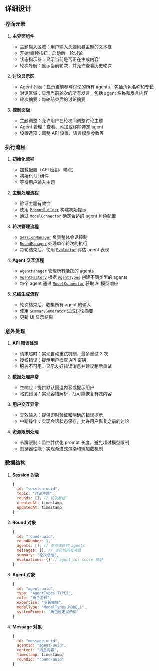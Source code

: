 ## 详细设计

### 界面元素

1. **主界面组件**
   - 主题输入区域：用户输入头脑风暴主题的文本框
   - 开始/继续按钮：启动新一轮讨论
   - 状态指示器：显示当前是否正在生成内容
   - 轮次导航：显示当前轮次，并允许查看历史轮次

2. **讨论显示区**
   - Agent 列表：显示当前参与讨论的所有 agents，包括角色名称和专长
   - 对话区域：显示当前轮次的所有发言，包括 agent 名称和发言内容
   - 轮次摘要：每轮结束后的讨论摘要

3. **控制面板**
   - 主题调整：允许用户在轮次间调整讨论主题
   - Agent 管理：查看、添加或移除特定 agent
   - 设置选项：调整 API 设置、语言模型参数等

### 执行流程

1. **初始化流程**
   - 加载配置（API 密钥、端点）
   - 初始化 UI 组件
   - 等待用户输入主题

2. **主题处理流程**
   - 验证主题有效性
   - 使用 [`PromptBuilder`](js/utils/promptBuilder.js) 构建初始提示
   - 通过 [`ModelConnector`](js/models/modelConnector.js) 确定合适的 agent 角色配置

3. **轮次管理流程**
   - [`SessionManager`](js/session/sessionManager.js) 负责整体会话控制
   - [`RoundManager`](js/session/roundManager.js) 处理单个轮次的执行
   - 每轮结束后，使用 [`Evaluator`](js/session/evaluator.js) 评估 agent 表现

4. **Agent 交互流程**
   - [`AgentManager`](js/agents/agentManager.js) 管理所有活跃的 agents
   - [`AgentFactory`](js/agents/agentFactory.js) 根据 [`AgentTypes`](js/agents/agentTypes.js) 创建不同类型的 agents
   - 每个 agent 通过 [`ModelConnector`](js/models/modelConnector.js) 获取 AI 模型响应

5. **总结生成流程**
   - 轮次结束后，收集所有 agent 的输入
   - 使用 [`SummaryGenerator`](js/utils/summaryGenerator.js) 生成讨论摘要
   - 更新 UI 显示结果

### 意外处理

1. **API 错误处理**
   - 请求超时：实现自动重试机制，最多重试 3 次
   - 授权错误：提示用户检查 API 密钥
   - 服务不可用：显示友好错误消息并建议稍后重试

2. **数据处理异常**
   - 空响应：提供默认回退内容或提示用户
   - 格式错误：实现容错解析，尽可能恢复有效内容

3. **用户交互异常**
   - 无效输入：提供即时验证和明确的错误提示
   - 中断操作：实现会话状态保存，允许用户恢复之前的讨论

4. **资源限制处理**
   - 令牌限制：监控并优化 prompt 长度，避免超过模型限制
   - 浏览器性能：实现渐进式渲染和懒加载机制

### 数据结构

1. **Session 对象**

   ```javascript
   {
     id: "session-uuid",
     topic: "讨论主题",
     rounds: [], // 轮次数组
     createdAt: timestamp,
     updatedAt: timestamp
   }
   ```

2. **Round 对象**

   ```javascript
   {
     id: "round-uuid",
     roundNumber: 1,
     agents: [], // 参与该轮的 agents
     messages: [], // 该轮的所有消息
     summary: "轮次总结",
     evaluations: {} // agent_id: score 映射
   }
   ```

3. **Agent 对象**

   ```javascript
   {
     id: "agent-uuid",
     type: "AgentTypes.TYPE1",
     role: "角色名称",
     expertise: "专长领域",
     modelType: "ModelTypes.MODEL1",
     systemPrompt: "角色设定提示词"
   }
   ```

4. **Message 对象**

   ```javascript
   {
     id: "message-uuid",
     agentId: "agent-uuid",
     content: "消息内容",
     timestamp: timestamp,
     roundId: "round-uuid"
   }
   ```
